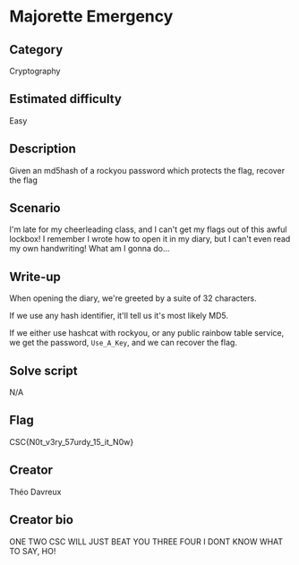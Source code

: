 # Majorette Emergency

## Category
Cryptography

## Estimated difficulty
Easy

## Description
Given an md5hash of a rockyou password which protects the flag, recover the flag

## Scenario
  I'm late for my cheerleading class, and I can't get my flags out of this awful lockbox!
  I remember I wrote how to open it in my diary, but I can't even read my own handwriting!
  What am I gonna do...

## Write-up
When opening the diary, we're greeted by a suite of 32 characters.

If we use any hash identifier, it'll tell us it's most likely MD5.

If we either use hashcat with rockyou, or any public rainbow table service, we get the password, `Use_A_Key`, and we can recover the flag.

## Solve script
N/A

## Flag
CSC{N0t_v3ry_57urdy_15_it_N0w}

## Creator
Théo Davreux

## Creator bio
ONE TWO CSC WILL JUST BEAT YOU
THREE FOUR I DONT KNOW WHAT TO SAY, HO!
